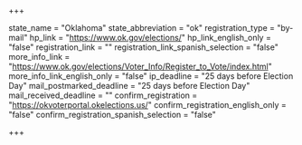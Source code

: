 +++

state_name = "Oklahoma"
state_abbreviation = "ok"
registration_type = "by-mail"
hp_link = "https://www.ok.gov/elections/"
hp_link_english_only = "false"
registration_link = ""
registration_link_spanish_selection = "false"
more_info_link = "https://www.ok.gov/elections/Voter_Info/Register_to_Vote/index.html"
more_info_link_english_only = "false"
ip_deadline = "25 days before Election Day"
mail_postmarked_deadline = "25 days before Election Day"
mail_received_deadline = ""
confirm_registration = "https://okvoterportal.okelections.us/"
confirm_registration_english_only = "false"
confirm_registration_spanish_selection = "false"

+++